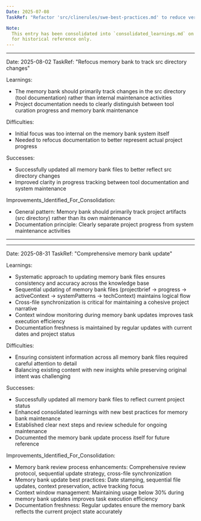 ```yaml
---
Date: 2025-07-08
TaskRef: "Refactor 'src/clinerules/swe-best-practices.md' to reduce verbosity (Consolidated)"

Note:
  This entry has been consolidated into `consolidated_learnings.md` on 7/8/2025 and is retained here as a placeholder
  for historical reference only.
---
```


---

Date: 2025-08-02 TaskRef: "Refocus memory bank to track src directory changes"

Learnings:

- The memory bank should primarily track changes in the src directory (tool documentation) rather than internal
  maintenance activities
- Project documentation needs to clearly distinguish between tool curation progress and memory bank maintenance

Difficulties:

- Initial focus was too internal on the memory bank system itself
- Needed to refocus documentation to better represent actual project progress

Successes:

- Successfully updated all memory bank files to better reflect src directory changes
- Improved clarity in progress tracking between tool documentation and system maintenance

Improvements_Identified_For_Consolidation:

- General pattern: Memory bank should primarily track project artifacts (src directory) rather than its own maintenance
- Documentation principle: Clearly separate project progress from system maintenance activities

---

---

Date: 2025-08-31 TaskRef: "Comprehensive memory bank update"

Learnings:

- Systematic approach to updating memory bank files ensures consistency and accuracy across the knowledge base
- Sequential updating of memory bank files (projectbrief → progress → activeContext → systemPatterns → techContext)
  maintains logical flow
- Cross-file synchronization is critical for maintaining a cohesive project narrative
- Context window monitoring during memory bank updates improves task execution efficiency
- Documentation freshness is maintained by regular updates with current dates and project status

Difficulties:

- Ensuring consistent information across all memory bank files required careful attention to detail
- Balancing existing content with new insights while preserving original intent was challenging

Successes:

- Successfully updated all memory bank files to reflect current project status
- Enhanced consolidated learnings with new best practices for memory bank maintenance
- Established clear next steps and review schedule for ongoing maintenance
- Documented the memory bank update process itself for future reference

Improvements_Identified_For_Consolidation:

- Memory bank review process enhancements: Comprehensive review protocol, sequential update strategy, cross-file
  synchronization
- Memory bank update best practices: Date stamping, sequential file updates, context preservation, active tracking focus
- Context window management: Maintaining usage below 30% during memory bank updates improves task execution efficiency
- Documentation freshness: Regular updates ensure the memory bank reflects the current project state accurately
